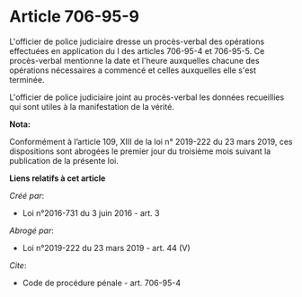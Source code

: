 # Article 706-95-9

L'officier de police judiciaire dresse un procès-verbal des opérations effectuées en application du I des articles 706-95-4
et 706-95-5. Ce procès-verbal mentionne la date et l'heure auxquelles chacune des opérations nécessaires a commencé et celles
auxquelles elle s'est terminée. 

L'officier de police judiciaire joint au procès-verbal les données recueillies qui sont utiles à la manifestation de la
vérité.

**Nota:**

Conformément à l’article 109, XIII de la loi n° 2019-222 du 23 mars 2019, ces dispositions sont abrogées le premier jour du
troisième mois suivant la publication de la présente loi.

**Liens relatifs à cet article**

_Créé par_:

  - Loi n°2016-731 du 3 juin 2016 - art. 3

_Abrogé par_:

  - Loi n°2019-222 du 23 mars 2019 - art. 44 (V)

_Cite_:

  - Code de procédure pénale - art. 706-95-4
